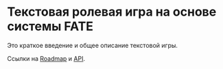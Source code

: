 # Текстовая ролевая игра на основе системы FATE

Это краткое введение и общее описание текстовой игры.

Ссылки на [Roadmap](roadmap.md) и [API](api.md).